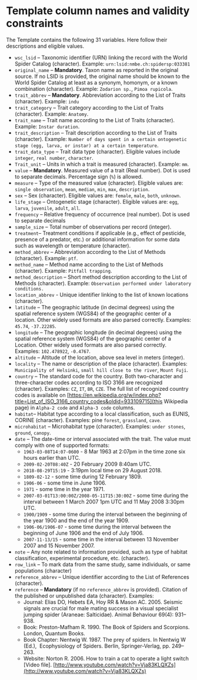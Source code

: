 # Template column names and validity constraints

The Template contains the following 31 variables. Here follow their descriptions and eligible values.

* `wsc_lsid` – Taxonomic identifier (URN) linking the record with the World Spider Catalog (character). Example: `urn:lsid:nmbe.ch:spidersp:033381`
* `original_name` – **Mandatory**. Taxon name as reported in the original source. If no LSID is provided, the original name should be known to the World Spider Catalog at least as a synonym, homonym, or a known combination (character). Example: `Zodarion sp.`, `Pimoa rupicola`.
* `trait_abbrev` – **Mandatory**. Abbreviation according to the List of Traits (character). Example: `indu`
* `trait_category` – Trait category according to the List of Traits (character). Example: `Anatomy`.
* `trait_name` – Trait name according to the List of Traits (character). Example: `Instar duration`.
* `trait_description` – Trait description according to the List of Traits (character). Example: `Number of days spent in a certain ontogenetic stage (egg, larva, or instar) at a certain temperature`.
* `trait_data_type` – Trait data type (character). Eligible values include `integer`, `real number`, `character`.
* `Trait_unit` – Units in which a trait is measured (character). Example: `mm`.
* `value` – **Mandatory**. Measured value of a trait (Real number). Dot is used to separate decimals. Percentage sign (`%`) is allowed.
* `measure` – Type of the measured value (character). Eligible values are: `single observation`, `mean`, `median`, `min`, `max`, `description`.
* `sex` – Sex (character). Eligible values are: `female`, `male`, `both`, `unknown`.
* `life_stage` – Ontogenetic stage (character). Eligible values are: `egg`, `larva`, `juvenile`, `adult`, `all`.
* `frequency` – Relative frequency of occurrence (real number). Dot is used to separate decimals
* `sample_size` – Total number of observations per record (integer).
* `treatment`– Treatment conditions if applicable (e.g., effect of pesticide, presence of a predator, etc.) or additional information for some data such as wavelength or temperature (character).
* `method_abbrev` – Abbreviation according to the List of Methods (character). Example: `ptf`.
* `method_name` – Method name according to the List of Methods (character). Example: `Pitfall trapping`.
* `method_description` – Short method description according to the List of Methods (character). Example: `Observation performed under laboratory conditions.`
* `location_abbrev` - Unique identifier linking to the list of known locations (character).
* `latitude` – The geographic latitude (in decimal degrees) using the spatial reference system (WGS84) of the geographic center of a location. Other widely used formats are also parsed correctly. Examples: `45.74`, `-37.22285`.
* `longitude` – The geographic longitude (in decimal degrees) using the spatial reference system (WGS84) of the geographic center of a Location. Other widely used formats are also parsed correctly. Examples: `102.478922`, `-0.4767`.
* `altitude` – Altitude of the location, above sea level in meters (integer).
* `locality` – The name or description of the place (character). Examples: `Municipality of Helsinki`, `small hill close to the river`, `Mount Fuji`.
* `country` – The standard code for the country. Both two-character and three-character codes according to ISO 3166 are recognized (character). Examples: `CZ`, `IT`, `BR`, `CZE`. The full list of recognized country codes is available on [https://en.wikipedia.org/w/index.php?title=List_of_ISO_3166_country_codes&oldid=933109715](this Wikipedia page) in `Alpha-2 code` and `Alpha-3 code` columns.
* `habitat`– Habitat type according to a local classification, such as EUNIS, CORINE (character). Examples: pine `forest`, `grassland`, `cave`.
* `microhabitat` – Microhabitat type (character). Examples: `under stones`, `ground`, `canopy`.
* `date` – The date-time or interval associated with the trait. The value must comply with one of supported formats:
  * `1963-03-08T14:07-0600` - 8 Mar 1963 at 2:07pm in the time zone six hours earlier than UTC.
  * `2009-02-20T08:40Z` - 20 February 2009 8:40am UTC.
  * `2018-08-29T15:19` - 3:19pm local time on 29 August 2018.
  * `1809-02-12` - some time during 12 February 1809.
  * `1906-06` - some time in June 1906.
  * `1971` - some time in the year 1971.
  * `2007-03-01T13:00:00Z/2008-05-11T15:30:00Z` - some time during the interval between 1 March 2007 1pm UTC and 11 May 2008 3:30pm UTC.
  * `1900/1909` - some time during the interval between the beginning of the year 1900 and the end of the year 1909.
  * `1906-06/1906-07` - some time during the interval between the beginning of June 1906 and the end of July 1906.
  * `2007-11-13/15` - some time in the interval between 13 November 2007 and 15 November 2007.
* `note` – Any note related to information provided, such as type of habitat classification, experimental procedure, etc. (character).
* `row_link` – To mark data from the same study, same individuals, or same populations (character)
* `reference_abbrev` – Unique identifier according to the List of References (character).
* `reference` – **Mandatory** (if no `reference_abbrev` is provided). Citation of the published or unpublished data (character). Examples:
  * Journal: Elias DO, Hebets EA, Hoy RR & Mason AC. 2005. Seismic signals are crucial for male mating success in a visual specialist jumping spider (Araneae: Salticidae). Animal Behaviour 69(4): 931–938.
  * Book: Preston-Mafham R. 1990. The Book of Spiders and Scorpions. London, Quantum Books.
  * Book Chapter: Nentwig W. 1987. The prey of spiders. In Nentwig W (Ed.),  Ecophysiology of Spiders. Berlin, Springer-Verlag, pp. 249–263.
  * Website: Norton R. 2006. How to train a cat to operate a light switch [Video file]. [http://www.youtube.com/watch?v=Vja83KLQXZs](http://www.youtube.com/watch?v=Vja83KLQXZs)
